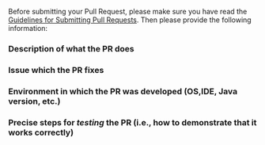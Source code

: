 Before submitting your Pull Request, please make sure you have read the [Guidelines for Submitting Pull Requests](https://github.com/pc2ccs/pc2v9/wiki/Guidelines-for-Submitting-Pull-Requests).  Then please provide the following information:

### Description of what the PR does

### Issue which the PR fixes

### Environment in which the PR was developed (OS,IDE, Java version, etc.)

### Precise steps for _testing_ the PR (i.e., how to demonstrate that it works correctly)